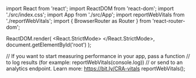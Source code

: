 import React from 'react';
import ReactDOM from 'react-dom';
import './src/index.css';
import App from './src/App';
import reportWebVitals from './reportWebVitals';
import { BrowserRouter as Router } from 'react-router-dom';

ReactDOM.render(
  <React.StrictMode>
    <Router>
      <App/>
    </Router>
  </React.StrictMode>,
  document.getElementById('root')
);

// If you want to start measuring performance in your app, pass a function
// to log results (for example: reportWebVitals(console.log))
// or send to an analytics endpoint. Learn more: https://bit.ly/CRA-vitals
reportWebVitals();
